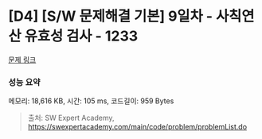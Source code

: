 # [D4] [S/W 문제해결 기본] 9일차 - 사칙연산 유효성 검사 - 1233 

[문제 링크](https://swexpertacademy.com/main/code/problem/problemDetail.do?contestProbId=AV141176AIwCFAYD) 

### 성능 요약

메모리: 18,616 KB, 시간: 105 ms, 코드길이: 959 Bytes



> 출처: SW Expert Academy, https://swexpertacademy.com/main/code/problem/problemList.do